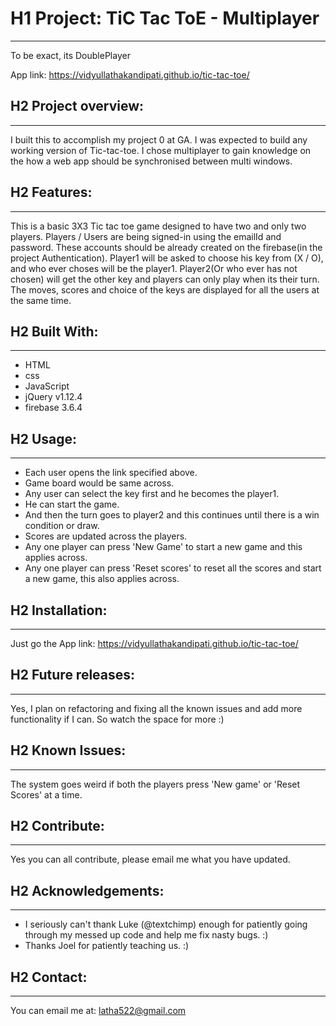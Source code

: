 # H1 Project: TiC Tac ToE - Multiplayer
---

To be exact, its DoublePlayer

App link: https://vidyullathakandipati.github.io/tic-tac-toe/

## H2 Project overview:
***
I built this to accomplish my project 0 at GA.
I was expected to build any working version of Tic-tac-toe. I chose multiplayer to gain knowledge on the how a web app should be synchronised between multi windows.

## H2 Features:
___
This is a basic 3X3 Tic tac toe game designed to have two and only two players.
Players / Users are being signed-in using the emailId and password.
These accounts should be already created on the firebase(in the project Authentication).
Player1 will be asked to choose his key from (X / O), and who ever choses will be the player1.
Player2(Or who ever has not chosen) will get the other key
and players can only play when its their turn.
The moves, scores and choice of the keys are displayed for all the users at the same time.

## H2 Built With:
---
* HTML
* css
* JavaScript
* jQuery v1.12.4
* firebase 3.6.4

## H2 Usage:
---
* Each user opens the link specified above.
* Game board would be same across.
* Any user can select the key first and he becomes the player1.
* He can start the game.
* And then the turn goes to player2 and this continues until there is a win condition or draw.
* Scores are updated across the players.
* Any one player can press 'New Game' to start a new game and this applies across.
* Any one player can press 'Reset scores' to reset all the scores and start a new game, this also applies across.

## H2 Installation:
---
Just go the App link: https://vidyullathakandipati.github.io/tic-tac-toe/

## H2 Future releases:
---
Yes, I plan on refactoring and fixing all the known issues and add more functionality if I can.
So watch the space for more :)

## H2 Known Issues:
---
The system goes weird if both the players press 'New game' or 'Reset Scores' at a time.

## H2 Contribute:
---
Yes you can all contribute, please email me what you have updated.

## H2 Acknowledgements:
---
* I seriously can't thank Luke (@textchimp) enough for patiently going through my messed up code and help me fix nasty bugs. :)
* Thanks Joel for patiently teaching us. :)

## H2 Contact:
---
You can email me at: latha522@gmail.com
